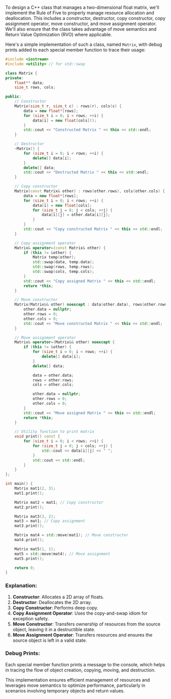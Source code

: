 To design a C++ class that manages a two-dimensional float matrix, we'll implement the Rule of Five to properly manage resource allocation and deallocation. This includes a constructor, destructor, copy constructor, copy assignment operator, move constructor, and move assignment operator. We'll also ensure that the class takes advantage of move semantics and Return Value Optimization (RVO) where applicable.

Here's a simple implementation of such a class, named `Matrix`, with debug prints added to each special member function to trace their usage:

```cpp
#include <iostream>
#include <utility> // for std::swap

class Matrix {
private:
    float** data;
    size_t rows, cols;

public:
    // Constructor
    Matrix(size_t r, size_t c) : rows(r), cols(c) {
        data = new float*[rows];
        for (size_t i = 0; i < rows; ++i) {
            data[i] = new float[cols]();
        }
        std::cout << "Constructed Matrix " << this << std::endl;
    }

    // Destructor
    ~Matrix() {
        for (size_t i = 0; i < rows; ++i) {
            delete[] data[i];
        }
        delete[] data;
        std::cout << "Destructed Matrix " << this << std::endl;
    }

    // Copy constructor
    Matrix(const Matrix& other) : rows(other.rows), cols(other.cols) {
        data = new float*[rows];
        for (size_t i = 0; i < rows; ++i) {
            data[i] = new float[cols];
            for (size_t j = 0; j < cols; ++j) {
                data[i][j] = other.data[i][j];
            }
        }
        std::cout << "Copy constructed Matrix " << this << std::endl;
    }

    // Copy assignment operator
    Matrix& operator=(const Matrix& other) {
        if (this != &other) {
            Matrix temp(other);
            std::swap(data, temp.data);
            std::swap(rows, temp.rows);
            std::swap(cols, temp.cols);
        }
        std::cout << "Copy assigned Matrix " << this << std::endl;
        return *this;
    }

    // Move constructor
    Matrix(Matrix&& other) noexcept : data(other.data), rows(other.rows), cols(other.cols) {
        other.data = nullptr;
        other.rows = 0;
        other.cols = 0;
        std::cout << "Move constructed Matrix " << this << std::endl;
    }

    // Move assignment operator
    Matrix& operator=(Matrix&& other) noexcept {
        if (this != &other) {
            for (size_t i = 0; i < rows; ++i) {
                delete[] data[i];
            }
            delete[] data;

            data = other.data;
            rows = other.rows;
            cols = other.cols;

            other.data = nullptr;
            other.rows = 0;
            other.cols = 0;
        }
        std::cout << "Move assigned Matrix " << this << std::endl;
        return *this;
    }

    // Utility function to print matrix
    void print() const {
        for (size_t i = 0; i < rows; ++i) {
            for (size_t j = 0; j < cols; ++j) {
                std::cout << data[i][j] << " ";
            }
            std::cout << std::endl;
        }
    }
};

int main() {
    Matrix mat1(2, 3);
    mat1.print();

    Matrix mat2 = mat1; // Copy constructor
    mat2.print();

    Matrix mat3(3, 2);
    mat3 = mat1; // Copy assignment
    mat3.print();

    Matrix mat4 = std::move(mat1); // Move constructor
    mat4.print();

    Matrix mat5(1, 1);
    mat5 = std::move(mat4); // Move assignment
    mat5.print();

    return 0;
}
```

### Explanation:
1. **Constructor**: Allocates a 2D array of floats.
2. **Destructor**: Deallocates the 2D array.
3. **Copy Constructor**: Performs deep copy.
4. **Copy Assignment Operator**: Uses the copy-and-swap idiom for exception safety.
5. **Move Constructor**: Transfers ownership of resources from the source object, leaving it in a destructible state.
6. **Move Assignment Operator**: Transfers resources and ensures the source object is left in a valid state.

### Debug Prints:
Each special member function prints a message to the console, which helps in tracing the flow of object creation, copying, moving, and destruction.

This implementation ensures efficient management of resources and leverages move semantics to optimize performance, particularly in scenarios involving temporary objects and return values.
